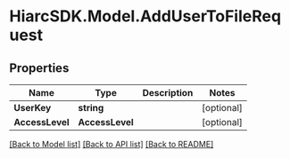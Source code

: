 # HiarcSDK.Model.AddUserToFileRequest
## Properties

Name | Type | Description | Notes
------------ | ------------- | ------------- | -------------
**UserKey** | **string** |  | [optional] 
**AccessLevel** | **AccessLevel** |  | [optional] 

[[Back to Model list]](../README.md#documentation-for-models) [[Back to API list]](../README.md#documentation-for-api-endpoints) [[Back to README]](../README.md)


